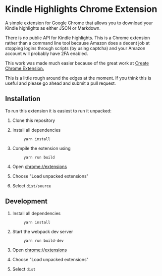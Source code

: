 # Kindle Highlights Chrome Extension

A simple extension for Google Chrome that allows you to download your Kindle highlights as either JSON or Markdown.

There is no public API for Kindle highlights. This is a Chrome extension rather than a command line tool because Amazon does a decent job at stopping logins through scripts (by using captcha) and your Amazon account will probably have 2FA enabled.

This work was made much easier because of the great work at [Create Chrome Extension.](https://github.com/schovi/create-chrome-extension)

This is a little rough around the edges at the moment. If you think this is useful and please go ahead and submit a pull request.

## Installation

To run this extension it is easiest to run it unpacked:

1. Clone this repository
2. Install all dependencies

            yarn install

3. Compile the extension using

            yarn run build

4. Open [chrome://extensions](chrome://extensions)
5. Choose "Load unpacked extensions"
6. Select `dist/source`

## Development

1. Install all dependencies

            yarn install

2. Start the webpack dev server

            yarn run build-dev
      
4. Open [chrome://extensions](chrome://extensions)
5. Choose "Load unpacked extensions"
6. Select `dist`
